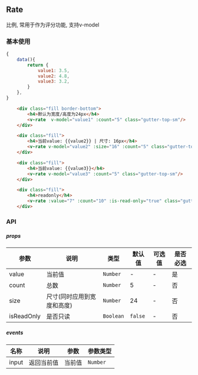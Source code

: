 ## Rate
比例, 常用于作为评分功能, 支持v-model

### 基本使用
``` javascript
{
    data(){
        return {
            value1: 3.5,
            value2: 4.8,
            value3: 3.2,
        }
    },
}
```

``` html
    <div class="fill border-bottom">
        <h4>默认为宽度/高度为24px</h4>
        <v-rate  v-model="value1" :count="5" class="gutter-top-sm"/>
    </div>

    <div class="fill">
        <h4>当前value: {{value2}} | 尺寸: 16px</h4>
        <v-rate v-model="value2" :size="16" :count="5" class="gutter-top-sm"/>
    </div>

    <div class="fill">
        <h4>当前value: {{value3}}</h4>
        <v-rate v-model="value3" :count="5" class="gutter-top-sm"/>
    </div>

    <div class="fill">
        <h4>readonly</h4>
        <v-rate :value="7" :count="10" :is-read-only="true" class="gutter-top-sm"/>
    </div>
```

### API

##### props
| 参数 | 说明 | 类型 | 默认值 | 可选值 |是否必选
|-----------|-----------|-----------|-------------|-------------|-------------|
| value | 当前值 | `Number` | - |-|是|
| count | 总数 | `Number` | 5 |-|否|
| size | 尺寸(同时应用到宽度和高度) | `Number` | 24 |-|否|
| isReadOnly | 是否只读 | `Boolean` | `false` |-|否|

##### events

| 名称 | 说明 | 参数 | 参数类型|
|-----------|-----------|-----------|-----------|
| input | 返回当前值 |  当前值 |`Number`|